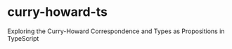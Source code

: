 # curry-howard-ts
Exploring the Curry-Howard Correspondence and Types as Propositions in TypeScript
